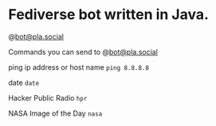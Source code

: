 # Fediverse bot written in Java. 
@bot@pla.social

Commands you can send to @bot@pla.social

ping ip address or host name 
```ping 8.8.8.8```

date
```date```

Hacker Public Radio
```hpr```

NASA Image of the Day
```nasa```